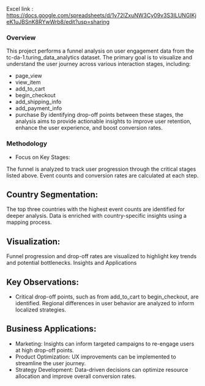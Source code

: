 Excel link : https://docs.google.com/spreadsheets/d/1v72IZxuNW3Cy09v3S3ILUNGIKjeK1uJBSnK8RYwWrb8/edit?usp=sharing
### Overview
This project performs a funnel analysis on user engagement data from the tc-da-1.turing_data_analytics dataset. The primary goal is to visualize and understand the user journey across various interaction stages, including:

- page_view
- view_item
- add_to_cart
- begin_checkout
- add_shipping_info
- add_payment_info
- purchase
By identifying drop-off points between these stages, the analysis aims to provide actionable insights to improve user retention, enhance the user experience, and boost conversion rates.

### Methodology
- Focus on Key Stages:

The funnel is analyzed to track user progression through the critical stages listed above.
Event counts and conversion rates are calculated at each step.
 ## Country Segmentation:

The top three countries with the highest event counts are identified for deeper analysis.
Data is enriched with country-specific insights using a mapping process.
## Visualization:

Funnel progression and drop-off rates are visualized to highlight key trends and potential bottlenecks.
Insights and Applications
## Key Observations:

- Critical drop-off points, such as from add_to_cart to begin_checkout, are identified.
Regional differences in user behavior are analyzed to inform localized strategies.
## Business Applications:

- Marketing: Insights can inform targeted campaigns to re-engage users at high drop-off points.
- Product Optimization: UX improvements can be implemented to streamline the user journey.
-  Strategy Development: Data-driven decisions can optimize resource allocation and improve overall conversion rates.

